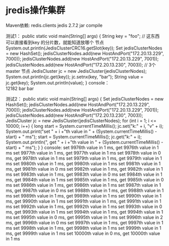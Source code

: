 # jredis操作集群

Maven依赖:
<dependency>
    <groupId>redis.clients</groupId>
    <artifactId>jedis</artifactId>
    <version>2.7.2</version>
    <type>jar</type>
    <scope>compile</scope>
</dependency>

测试1：
 public static void main(String[] args) {
        String key = "foo";
        // 这东西 可以直接看到key 的分片数，就能知道放哪个 节点
        System.out.println(JedisClusterCRC16.getSlot(key));
        Set<HostAndPort> jedisClusterNodes = new HashSet<HostAndPort>();
        jedisClusterNodes.add(new HostAndPort("172.20.13.229", 7000));
        jedisClusterNodes.add(new HostAndPort("172.20.13.229", 7001));
        jedisClusterNodes.add(new HostAndPort("172.20.13.230", 7003));
        // 3个master 节点
        JedisCluster jc = new JedisCluster(jedisClusterNodes);
        System.out.println(jc.get(key));
        jc.setnx(key, "bar");
        String value = jc.get(key);
        System.out.println(value);
    }
  console：  
    12182
    bar
    bar
    
 测试2：
 public static void main(String[] args) {
       Set<HostAndPort> jedisClusterNodes = new HashSet<HostAndPort>();
        jedisClusterNodes.add(new HostAndPort("172.20.13.229", 7000));
        jedisClusterNodes.add(new HostAndPort("172.20.13.229", 7001));
        jedisClusterNodes.add(new HostAndPort("172.20.13.230", 7003));
        JedisCluster jc = new JedisCluster(jedisClusterNodes);
        for (int i = 1; i <= 10000; i++) {
            long start = System.currentTimeMillis();
            jc.set("k:" + i, "v" + i);
            System.out.print("set " + i +"th value in " + (System.currentTimeMillis() - start) + " ms");
            start = System.currentTimeMillis();
            jc.get("k:" + i);
            System.out.println(", get " + i +"th value in " + (System.currentTimeMillis() - start)
            + " ms");
        }
 }
 console:
  set 9976th value in 1 ms, get 9976th value in 1 ms
  set 9977th value in 1 ms, get 9977th value in 1 ms
  set 9978th value in 0 ms, get 9978th value in 1 ms
  set 9979th value in 1 ms, get 9979th value in 1 ms
  set 9980th value in 1 ms, get 9980th value in 1 ms
  set 9981th value in 1 ms, get 9981th value in 0 ms
  set 9982th value in 1 ms, get 9982th value in 1 ms
  set 9983th value in 1 ms, get 9983th value in 0 ms
  set 9984th value in 1 ms, get 9984th value in 1 ms
  set 9985th value in 1 ms, get 9985th value in 0 ms
  set 9986th value in 1 ms, get 9986th value in 1 ms
  set 9987th value in 1 ms, get 9987th value in 0 ms
  set 9988th value in 1 ms, get 9988th value in 1 ms
  set 9989th value in 1 ms, get 9989th value in 1 ms
  set 9990th value in 1 ms, get 9990th value in 1 ms
  set 9991th value in 1 ms, get 9991th value in 1 ms
  set 9992th value in 1 ms, get 9992th value in 1 ms
  set 9993th value in 0 ms, get 9993th value in 1 ms
  set 9994th value in 1 ms, get 9994th value in 1 ms
  set 9995th value in 0 ms, get 9995th value in 1 ms
  set 9996th value in 2 ms, get 9996th value in 0 ms
  set 9997th value in 1 ms, get 9997th value in 1 ms
  set 9998th value in 1 ms, get 9998th value in 1 ms
  set 9999th value in 1 ms, get 9999th value in 1 ms
  set 10000th value in 0 ms, get 10000th value in 1 ms
    